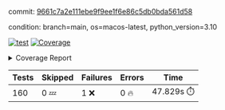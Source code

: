 commit: [9661c7a2e111ebe9f9ee1f6e86c5db0bda561d58](https://github.com/rcmdnk/homebrew-file/tree/9661c7a2e111ebe9f9ee1f6e86c5db0bda561d58)

condition: branch=main, os=macos-latest, python_version=3.10

[![test](https://github.com/rcmdnk/homebrew-file/actions/workflows/test.yml/badge.svg)](https://github.com/rcmdnk/homebrew-file/actions/runs/14880324560)
<a href="https://github.com/rcmdnk/homebrew-file/blob/9661c7a2e111ebe9f9ee1f6e86c5db0bda561d58/README.md"><img alt="Coverage" src="https://img.shields.io/badge/Coverage-0%25-red.svg" /></a><details><summary>Coverage Report </summary><table><tr><th>File</th><th>Stmts</th><th>Miss</th><th>Cover</th><th>Missing</th></tr><tbody><tr><td colspan="5"><b>src/brew_file</b></td></tr><tr><td>&nbsp; &nbsp;<a href="https://github.com/rcmdnk/homebrew-file/blob/9661c7a2e111ebe9f9ee1f6e86c5db0bda561d58/src/brew_file/__init__.py">\_\_init\_\_.py</a></td><td>3</td><td>3</td><td>0%</td><td><a href="https://github.com/rcmdnk/homebrew-file/blob/9661c7a2e111ebe9f9ee1f6e86c5db0bda561d58/src/brew_file/__init__.py#L1-L4">1&ndash;4</a></td></tr><tr><td>&nbsp; &nbsp;<a href="https://github.com/rcmdnk/homebrew-file/blob/9661c7a2e111ebe9f9ee1f6e86c5db0bda561d58/src/brew_file/brew_file.py">brew_file.py</a></td><td>1288</td><td>1288</td><td>0%</td><td><a href="https://github.com/rcmdnk/homebrew-file/blob/9661c7a2e111ebe9f9ee1f6e86c5db0bda561d58/src/brew_file/brew_file.py#L1-L2416">1&ndash;2416</a></td></tr><tr><td>&nbsp; &nbsp;<a href="https://github.com/rcmdnk/homebrew-file/blob/9661c7a2e111ebe9f9ee1f6e86c5db0bda561d58/src/brew_file/brew_helper.py">brew_helper.py</a></td><td>244</td><td>244</td><td>0%</td><td><a href="https://github.com/rcmdnk/homebrew-file/blob/9661c7a2e111ebe9f9ee1f6e86c5db0bda561d58/src/brew_file/brew_helper.py#L1-L414">1&ndash;414</a></td></tr><tr><td>&nbsp; &nbsp;<a href="https://github.com/rcmdnk/homebrew-file/blob/9661c7a2e111ebe9f9ee1f6e86c5db0bda561d58/src/brew_file/brew_info.py">brew_info.py</a></td><td>415</td><td>415</td><td>0%</td><td><a href="https://github.com/rcmdnk/homebrew-file/blob/9661c7a2e111ebe9f9ee1f6e86c5db0bda561d58/src/brew_file/brew_info.py#L1-L628">1&ndash;628</a></td></tr><tr><td>&nbsp; &nbsp;<a href="https://github.com/rcmdnk/homebrew-file/blob/9661c7a2e111ebe9f9ee1f6e86c5db0bda561d58/src/brew_file/info.py">info.py</a></td><td>11</td><td>11</td><td>0%</td><td><a href="https://github.com/rcmdnk/homebrew-file/blob/9661c7a2e111ebe9f9ee1f6e86c5db0bda561d58/src/brew_file/info.py#L1-L17">1&ndash;17</a></td></tr><tr><td>&nbsp; &nbsp;<a href="https://github.com/rcmdnk/homebrew-file/blob/9661c7a2e111ebe9f9ee1f6e86c5db0bda561d58/src/brew_file/main.py">main.py</a></td><td>170</td><td>170</td><td>0%</td><td><a href="https://github.com/rcmdnk/homebrew-file/blob/9661c7a2e111ebe9f9ee1f6e86c5db0bda561d58/src/brew_file/main.py#L1-L702">1&ndash;702</a></td></tr><tr><td>&nbsp; &nbsp;<a href="https://github.com/rcmdnk/homebrew-file/blob/9661c7a2e111ebe9f9ee1f6e86c5db0bda561d58/src/brew_file/utils.py">utils.py</a></td><td>70</td><td>70</td><td>0%</td><td><a href="https://github.com/rcmdnk/homebrew-file/blob/9661c7a2e111ebe9f9ee1f6e86c5db0bda561d58/src/brew_file/utils.py#L1-L134">1&ndash;134</a></td></tr><tr><td><b>TOTAL</b></td><td><b>2201</b></td><td><b>2201</b></td><td><b>0%</b></td><td>&nbsp;</td></tr></tbody></table></details>

| Tests | Skipped | Failures | Errors | Time |
| ----- | ------- | -------- | -------- | ------------------ |
| 160 | 0 :zzz: | 1 :x: | 0 :fire: | 47.829s :stopwatch: |

